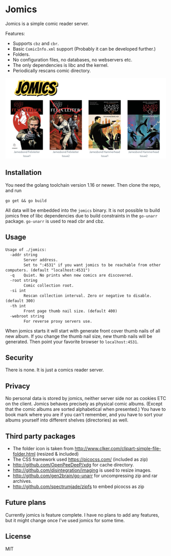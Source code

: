 # Jomics

Jomics is a simple comic reader server.

Features:
 * Supports `cbz` and `cbr`.
 * Basic `ComicInfo.xml` support  (Probably it can be developed further.)
 * Folders.
 * No configuration files, no databases, no webservers etc.
 * The only dependencies is libc and the kernel.
 * Periodically rescans comic directory.

![jomics](jomics.png "Jomics screenshot")

## Installation

You need the golang toolchain version 1.16 or newer. Then clone the repo, and run

`go get && go build`

All data will be embedded into the `jomics` binary. It is not possible to build
jomics free of libc dependencies due to build constraints in the `go-unarr` package.
`go-unarr` is used to read cbr and cbz.

## Usage
```
Usage of ./jomics:
  -addr string
        Server address.
        Set to ":4531" if you want jomics to be reachable from other computers. (default "localhost:4531")
  -q    Quiet. No prints when new comics are discovered.
  -root string
        Comic collection root.
  -si int
        Rescan collection interval. Zero or negative to disable. (default 300)
  -th int
        Front page thumb nail size. (default 400)
  -webroot string
        For reverse proxy servers use.
```
When jomics starts it will start with generate front cover thumb nails of all new album.
If you change the thumb nail size, new thumb nails will be generated.
Then point your favorite browser to `localhost:4531`.

## Security
There is none. It is just a comics reader server.

## Privacy
No personal data is stored by jomics, neither server side nor as cookies ETC on the client.
Jomics behaves precisely as physical comic albums. (Except that the comic albums are sorted alphabetical when
presented.) You have to book mark where you are if you can't remember, and you have to sort your albums yourself
into different shelves (directories) as well.

## Third party packages
 * The folder icon is taken from http://www.clker.com/clipart-simple-file-folder.html (resized & included)
 * The CSS framework used https://picocss.com/ (included as zip)
 * http://github.com/OpenPeeDeeP/xdg for cache directory.
 * http://github.com/disintegration/imaging is used to resize images.
 * http://github.com/gen2brain/go-unarr for uncompressing zip and rar archives.
 * http://github.com/spectrumjade/zipfs to embed picocss as zip

## Future plans
Currently jomics is feature complete. I have no plans to add any features, but it might change once I've used jomics for some time.

## License
MIT
